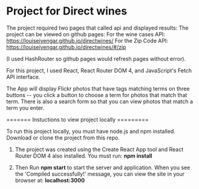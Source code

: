 # Project for Direct wines

The project required two pages that called api and displayed results:
The project can be viewed on github pages:
For the wine cases API:
https://louiseiyengar.github.io/directwines/
For the Zip Code API:
https://louiseiyengar.github.io/directwines/#/zip

(I used HashRouter so github pages would refresh pages without error).


For this project, I used React, React Router DOM 4, and JavaScript's Fetch API interface.

The App will display Flickr photos that have tags matching terms on three buttons -- you click a button to choose a term for photos that match that term.  There is also a search form so that you can view photos that match a term you enter.

======= Instuctions to view project locally =========

To run this project locally, you must have node.js and npm installed.
Download or clone the project from this repo.

1) The project was created using the Create React App tool and React Router DOM 4 also installed.  You must run:
**npm install**

2) Then Run **npm start** to start the server and application. When you see the 'Compiled successfully!' message, you can view the site in your browser at: **localhost:3000** 

